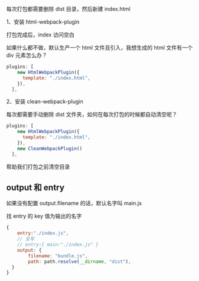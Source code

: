 每次打包都需要删除 dist 目录，然后新建 index.html

1、安装 html-webpack-plugin

打包完成后，index 访问空白

如果什么都不做，默认生产一个 html 文件且引入，我想生成的 html 文件有一个 div 元素怎么办？

```js
plugins: [
    new HtmlWebpackPlugin({
      template: "./index.html",
    }),
  ],
```

2、安装 clean-webpack-plugin

每次都需要手动删除 dist 文件夹，如何在每次打包的时候都自动清空呢？

```js
plugins: [
    new HtmlWebpackPlugin({
      template: "./index.html",
    }),
    new CleanWebpackPlugin()
  ],
```

帮助我们打包之前清空目录

## output 和 entry

如果没有配置 output.filename 的话，默认名字叫 main.js

找 entry 的 key 值为输出的名字

```js
{
    entry:"./index.js",
    // 全写
    // entry:{ main:"./index.js" }
    output: {
        filename: "bundle.js",
        path: path.resolve(__dirname, "dist"),
  }
}
```
